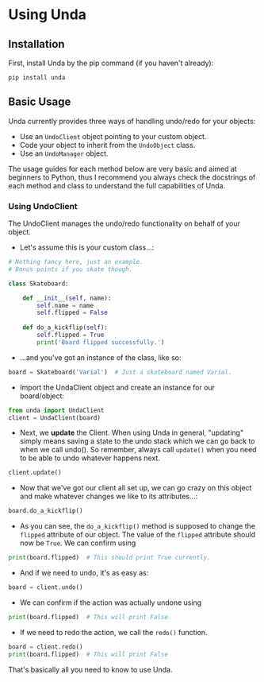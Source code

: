 # Using Unda
## Installation
First, install Unda by the pip command (if you haven't already):
````
pip install unda
````

## Basic Usage
Unda currently provides three ways of handling undo/redo for your objects:
* Use an `UndoClient` object pointing to your custom object.
* Code your object to inherit from the `UndoObject` class.
* Use an `UndoManager` object.

The usage guides for each method below are very basic and aimed at beginners to Python, thus I recommend you always 
check the docstrings of each method and class to understand the full capabilities of Unda. 

### Using UndoClient
The UndoClient manages the undo/redo functionality on behalf of your object. 

- Let's assume this is your custom class...:
````python
# Nothing fancy here, just an example. 
# Bonus points if you skate though.

class Skateboard:

    def __init__(self, name):
        self.name = name
        self.flipped = False
        
    def do_a_kickflip(self):
        self.flipped = True
        print('Board flipped successfully.')
```` 
- ...and you've got an instance of the class, like so:
````python
board = Skateboard('Varial')  # Just a skateboard named Varial.
````
- Import the UndaClient object and create an instance for our board/object:
```python
from unda import UndaClient
client = UndaClient(board)
```
- Next, we **update** the Client. When using Unda in general, "updating" simply 
means saving a state to the undo stack which we can go back to when we call undo().
So remember, always call `update()` when you need to be able to undo whatever happens next.
```python
client.update()
```
- Now that we've got our client all set up, we can go crazy on this object and make 
whatever changes we like to its attributes...:
```python
board.do_a_kickflip()
```
- As you can see, the `do_a_kickflip()` method is supposed to change the `flipped` attribute of our object.
The value of the `flipped` attribute should now be `True`. We can confirm using 
```python
print(board.flipped)  # This should print True currently.
```
- And if we need to undo, it's as easy as:
```python
board = client.undo()
``` 
- We can confirm if the action was actually undone using
```python
print(board.flipped)  # This will print False
```
- If we need to redo the action, we call the `redo()` function.
```python
board = client.redo()
print(board.flipped)  # This will print False
``` 


That's basically all you need to know to use Unda.
